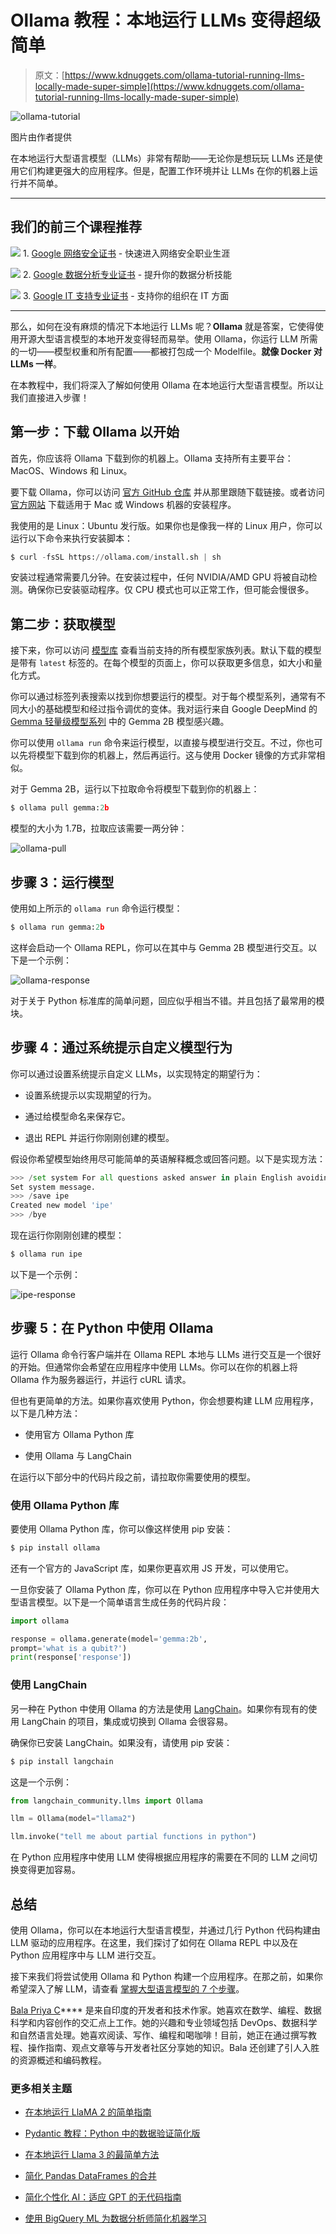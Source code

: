 # Ollama 教程：本地运行 LLMs 变得超级简单

> 原文：[https://www.kdnuggets.com/ollama-tutorial-running-llms-locally-made-super-simple](https://www.kdnuggets.com/ollama-tutorial-running-llms-locally-made-super-simple)

![ollama-tutorial](../Images/1f45326dd049cd0966bfbd8d5988835b.png)

图片由作者提供

在本地运行大型语言模型（LLMs）非常有帮助——无论你是想玩玩 LLMs 还是使用它们构建更强大的应用程序。但是，配置工作环境并让 LLMs 在你的机器上运行并不简单。

* * *

## 我们的前三个课程推荐

![](../Images/0244c01ba9267c002ef39d4907e0b8fb.png) 1\. [Google 网络安全证书](https://www.kdnuggets.com/google-cybersecurity) - 快速进入网络安全职业生涯

![](../Images/e225c49c3c91745821c8c0368bf04711.png) 2\. [Google 数据分析专业证书](https://www.kdnuggets.com/google-data-analytics) - 提升你的数据分析技能

![](../Images/0244c01ba9267c002ef39d4907e0b8fb.png) 3\. [Google IT 支持专业证书](https://www.kdnuggets.com/google-itsupport) - 支持你的组织在 IT 方面

* * *

那么，如何在没有麻烦的情况下本地运行 LLMs 呢？**Ollama** 就是答案，它使得使用开源大型语言模型的本地开发变得轻而易举。使用 Ollama，你运行 LLM 所需的一切——模型权重和所有配置——都被打包成一个 Modelfile。**就像 Docker 对 LLMs 一样**。

在本教程中，我们将深入了解如何使用 Ollama 在本地运行大型语言模型。所以让我们直接进入步骤！

## 第一步：下载 Ollama 以开始

首先，你应该将 Ollama 下载到你的机器上。Ollama 支持所有主要平台：MacOS、Windows 和 Linux。

要下载 Ollama，你可以访问 [官方 GitHub 仓库](https://github.com/ollama/ollama) 并从那里跟随下载链接。或者访问 [官方网站](https://ollama.com/) 下载适用于 Mac 或 Windows 机器的安装程序。

我使用的是 Linux：Ubuntu 发行版。如果你也是像我一样的 Linux 用户，你可以运行以下命令来执行安装脚本：

```py
$ curl -fsSL https://ollama.com/install.sh | sh
```

安装过程通常需要几分钟。在安装过程中，任何 NVIDIA/AMD GPU 将被自动检测。确保你已安装驱动程序。仅 CPU 模式也可以正常工作，但可能会慢很多。

## 第二步：获取模型

接下来，你可以访问 [模型库](https://ollama.com/library) 查看当前支持的所有模型家族列表。默认下载的模型是带有 `latest` 标签的。在每个模型的页面上，你可以获取更多信息，如大小和量化方式。

你可以通过标签列表搜索以找到你想要运行的模型。对于每个模型系列，通常有不同大小的基础模型和经过指令调优的变体。我对运行来自 Google DeepMind 的 [Gemma 轻量级模型系列](https://ai.google.dev/gemma) 中的 Gemma 2B 模型感兴趣。

你可以使用 `ollama run` 命令来运行模型，以直接与模型进行交互。不过，你也可以先将模型下载到你的机器上，然后再运行。这与使用 Docker 镜像的方式非常相似。

对于 Gemma 2B，运行以下拉取命令将模型下载到你的机器上：

```py
$ ollama pull gemma:2b
```

模型的大小为 1.7B，拉取应该需要一两分钟：

![ollama-pull](../Images/d1a077a8dd047ac39c1a9b9b8e445478.png)

## 步骤 3：运行模型

使用如上所示的 `ollama run` 命令运行模型：

```py
$ ollama run gemma:2b
```

这样会启动一个 Ollama REPL，你可以在其中与 Gemma 2B 模型进行交互。以下是一个示例：

![ollama-response](../Images/8644500443780001ff507a342f3ec1f8.png)

对于关于 Python 标准库的简单问题，回应似乎相当不错。并且包括了最常用的模块。

## 步骤 4：通过系统提示自定义模型行为

你可以通过设置系统提示自定义 LLMs，以实现特定的期望行为：

+   设置系统提示以实现期望的行为。

+   通过给模型命名来保存它。

+   退出 REPL 并运行你刚刚创建的模型。

假设你希望模型始终用尽可能简单的英语解释概念或回答问题。以下是实现方法：

```py
>>> /set system For all questions asked answer in plain English avoiding technical jargon as much as possible
Set system message.
>>> /save ipe
Created new model 'ipe'
>>> /bye
```

现在运行你刚刚创建的模型：

```py
$ ollama run ipe
```

以下是一个示例：

![ipe-response](../Images/5818ee682cda05d60d9c3d1b28fa2057.png)

## 步骤 5：在 Python 中使用 Ollama

运行 Ollama 命令行客户端并在 Ollama REPL 本地与 LLMs 进行交互是一个很好的开始。但通常你会希望在应用程序中使用 LLMs。你可以在你的机器上将 Ollama 作为服务器运行，并运行 cURL 请求。

但也有更简单的方法。如果你喜欢使用 Python，你会想要构建 LLM 应用程序，以下是几种方法：

+   使用官方 Ollama Python 库

+   使用 Ollama 与 LangChain

在运行以下部分中的代码片段之前，请拉取你需要使用的模型。

### 使用 Ollama Python 库

要使用 Ollama Python 库，你可以像这样使用 pip 安装：

```py
$ pip install ollama
```

还有一个官方的 JavaScript 库，如果你更喜欢用 JS 开发，可以使用它。

一旦你安装了 Ollama Python 库，你可以在 Python 应用程序中导入它并使用大型语言模型。以下是一个简单语言生成任务的代码片段：

```py
import ollama

response = ollama.generate(model='gemma:2b',
prompt='what is a qubit?')
print(response['response'])
```

### 使用 LangChain

另一种在 Python 中使用 Ollama 的方法是使用 [LangChain](https://www.langchain.com/)。如果你有现有的使用 LangChain 的项目，集成或切换到 Ollama 会很容易。

确保你已安装 LangChain。如果没有，请使用 pip 安装：

```py
$ pip install langchain
```

这是一个示例：

```py
from langchain_community.llms import Ollama

llm = Ollama(model="llama2")

llm.invoke("tell me about partial functions in python")
```

在 Python 应用程序中使用 LLM 使得根据应用程序的需要在不同的 LLM 之间切换变得更加容易。

## 总结

使用 Ollama，你可以在本地运行大型语言模型，并通过几行 Python 代码构建由 LLM 驱动的应用程序。在这里，我们探讨了如何在 Ollama REPL 中以及在 Python 应用程序中与 LLM 进行交互。

接下来我们将尝试使用 Ollama 和 Python 构建一个应用程序。在那之前，如果你希望深入了解 LLM，请查看 [掌握大型语言模型的 7 个步骤](https://www.kdnuggets.com/7-steps-to-mastering-large-language-models-llms)。

**[](https://twitter.com/balawc27)**[Bala Priya C](https://www.kdnuggets.com/wp-content/uploads/bala-priya-author-image-update-230821.jpg)**** 是来自印度的开发者和技术作家。她喜欢在数学、编程、数据科学和内容创作的交汇点上工作。她的兴趣和专业领域包括 DevOps、数据科学和自然语言处理。她喜欢阅读、写作、编程和喝咖啡！目前，她正在通过撰写教程、操作指南、观点文章等与开发者社区分享她的知识。Bala 还创建了引人入胜的资源概述和编码教程。

### 更多相关主题

+   [在本地运行 LlaMA 2 的简单指南](https://www.kdnuggets.com/a-simple-guide-to-running-llama-2-locally)

+   [Pydantic 教程：Python 中的数据验证简化版](https://www.kdnuggets.com/pydantic-tutorial-data-validation-in-python-made-simple)

+   [在本地运行 Llama 3 的最简单方法](https://www.kdnuggets.com/easiest-way-of-running-llama-3-locally)

+   [简化 Pandas DataFrames 的合并](https://www.kdnuggets.com/2022/09/combining-pandas-dataframes-made-simple.html)

+   [简化个性化 AI：适应 GPT 的无代码指南](https://www.kdnuggets.com/personalized-ai-made-simple-your-no-code-guide-to-adapting-gpts)

+   [使用 BigQuery ML 为数据分析师简化机器学习](https://www.kdnuggets.com/machine-learning-made-simple-for-data-analysts-with-bigquery-ml)
